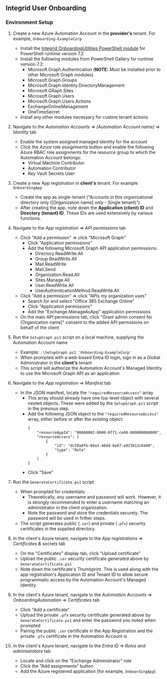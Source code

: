 ## Integrid User Onboarding

### Environment Setup

1. Create a new Azure Automation Account in the **provider's** tenant. For example, `Onboarding-ExampleCorp`
    - Install the [Integrid OnboardingUtilities PowerShell module](https://github.com/Integrid-LLC/OnboardingUtilities) for PowerShell runtime version 7.2
    - Install the following modules from PowerShell Gallery for runtime version 7.2:
        - Microsoft.Graph.Authentication (**NOTE:** Must be installed prior to other Microsoft Graph modules)
        - Microsoft.Graph.Groups
        - Microsoft.Graph.Identity.DirectoryManagement
        - Microsoft.GRaph.Sites
        - Microsoft.Graph.Users
        - Microsoft.Graph.Users.Actions
        - ExchangeOnlineManagement
        - OneTimeSecret
    - Install any other modules necessary for custom tenant actions

1. Navigate to the _Automation Accounts => \[Automation Account name\] => Identity_ tab
    - Enable the system assigned managed identity for the account
    - Click the _Azure role assignments_ button and enable the following Azure RBAC role assignments for the resource group to which the Automation Account belongs:
        - Virtual Machine Contributor
        - Automation Contributor
        - Key Vault Secrets User

1. Create a new App registration in **client's** tenant. For example `OnboardingApp`
    - Create the app as single-tenant ("Accounts in this organizational directory only (\[Organization name\] only - Single tenant)")
    - After creating the app, note down the **Application (client) ID** and **Directory (tenant) ID**. These IDs are used extensively by various functions.

1. Navigate to the _App registration => API permissions_ tab
    - Click "Add a permission" => click "Microsoft Graph"
        - Click "Application permissions"
        - Add the following Microsoft Graph API application permissions:
            - Directory.ReadWrite.All
            - Group.ReadWrite.All
            - Mail.ReadWrite
            - Mail.Send
            - Organization.Read.All
            - Sites.Manage.All
            - User.ReadWrite.All 
            - UserAuthenticationMethod.ReadWrite.All
    - Click "Add a permission" => click "APIs my organization uses"
        - Search for and select "Office 365 Exchange Online"
        - Click "Application permissions"
        - Add the "Exchange.ManageAsApp" application permissions
    - On the main API permissions tab, click "Grant admin consent for \[Organization name\]" consent to the added API permssions on behalf of the client

1. Run the `SetupGraph.ps1` script on a local machine, supplying the Automation Account name
    - Example: `.\SetupGraph.ps1 'Onboarding-ExampleCorp'`
    - When prompted with a web-based Entra ID login, sign in as a Global Administrator in the **client's** tenant
    - This script will authorize the Automation Account's Managed Identity to use the Microsoft Graph API as an application

1. Navigate to the _App registration => Manifest_ tab
    - In the JSON manifest, locate the `"requiredResourceAccess"` array
        - This array should already have one top-level object with several nested objects. These were added by the `SetupGraph.ps1` script in the previous step.
        - Add the following JSON object to the `"requiredResourceAccess"` array, either before or after the existing object:
            ```
            {
                "resourceAppId": "00000002-0000-0ff1-ce00-000000000000",
                "resourceAccess": [
                    {
                        "id": "dc50a0fb-09a3-484d-be87-e023b12c6440",
                        "type": "Role"
                    }
                ]
            }
            ```
        - Click "Save"

1. Run the `GenerateCertificate.ps1` script
    - When prompted for credentials:
        - Theoretically, any username and password will work. However, it is strongly recommended to enter a username matching an administrator in the client organization.
        - Note the password and store the credentials securely. The password will be used in firther steps.
    - The script generates public (`.cer`) and private (`.pfx`) security certificates in the supplied directory.

1. In the client's Azure tenant, navigate to the _App registrations => Certificates & secrets_ tab
    - On the "Certificates" display tab, click "Upload certificate"
    - Upload the public `.cer` security certificate generated above by `GenerateCertificate.ps1`
    - Note down the certificate's Thumbprint. This is used along with the app registration's Application ID and Tenant ID to allow secure programmatic access by the Automation Account's Managed Identity.

1. In the client's Azure tenant, navigate to the _Automation Accounts => OnboardingAutomation => Certificates_ tab
    - Click "Add a certificate"
    - Upload the private `.pfx` security certificate generated above by `GenerateCertificate.ps1` and enter the password you noted when prompted
    - Pairing the public `.cer` certificate in the App Registration and the private `.pfx` certificate in the Automation Account is 

1. In the client's Azure tenant, navigate to the _Entra ID => Roles and administrators_ tab
    - Locate and click on the "Exchange Administrator" role
    - Click the "Add assignments" button
    - Add the Azure registered application (for example, `OnboardingApp`)